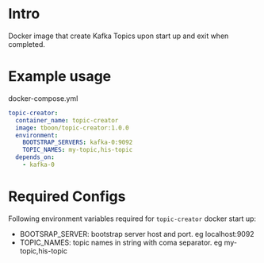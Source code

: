 # Intro

Docker image that create Kafka Topics upon start up and exit when completed.

# Example usage 

docker-compose.yml

```yml
topic-creator:
  container_name: topic-creator
  image: tboon/topic-creator:1.0.0
  environment:
    BOOTSTRAP_SERVERS: kafka-0:9092
    TOPIC_NAMES: my-topic,his-topic
  depends_on:
    - kafka-0
```

# Required Configs

Following environment variables required for `topic-creator` docker start up:
- BOOTSRAP_SERVER: bootstrap server host and port. eg localhost:9092
- TOPIC_NAMES: topic names in string with coma separator. eg my-topic,his-topic
